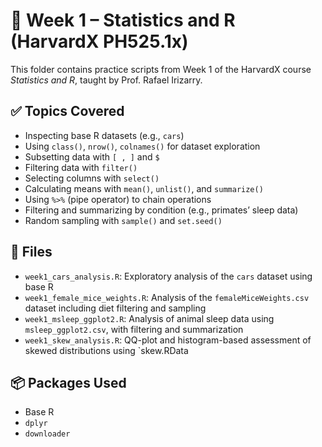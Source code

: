 # 📘 Week 1 – Statistics and R (HarvardX PH525.1x)

This folder contains practice scripts from Week 1 of the HarvardX course *Statistics and R*, taught by Prof. Rafael Irizarry.

## ✅ Topics Covered

- Inspecting base R datasets (e.g., `cars`)
- Using `class()`, `nrow()`, `colnames()` for dataset exploration
- Subsetting data with `[ , ]` and `$`
- Filtering data with `filter()`
- Selecting columns with `select()`
- Calculating means with `mean()`, `unlist()`, and `summarize()`
- Using `%>%` (pipe operator) to chain operations
- Filtering and summarizing by condition (e.g., primates’ sleep data)
- Random sampling with `sample()` and `set.seed()`

## 📁 Files

- `week1_cars_analysis.R`: Exploratory analysis of the `cars` dataset using base R
- `week1_female_mice_weights.R`: Analysis of the `femaleMiceWeights.csv` dataset including diet filtering and sampling
- `week1_msleep_ggplot2.R`: Analysis of animal sleep data using `msleep_ggplot2.csv`, with filtering and summarization
- `week1_skew_analysis.R`: QQ-plot and histogram-based assessment of skewed distributions using `skew.RData

## 📦 Packages Used

- Base R
- `dplyr`
- `downloader`
